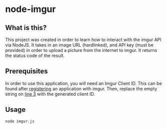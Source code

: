 # node-imgur

## What is this?
This project was created in order to learn how to interact with the imgur API via NodeJS. 
It takes in an image URL (hardlinked), and API key (must be provided) in order to upload a 
picture from the internet to imgur. It returns the status code of the result.

## Prerequisites
In order to use this application, you will need an Imgur Client ID. 
This can be found after [registering](https://api.imgur.com/) an application with imgur.
Then, replace the empty string on [line 3](https://github.com/Tjzabel/node-imgur/blob/master/imgur.js#L3) with the generated client ID.

## Usage
`node imgur.js`
